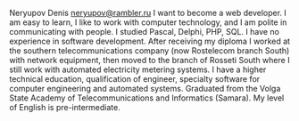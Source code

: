 Neryupov Denis
neryupov@rambler.ru
I want to become a web developer. I am easy to learn, I like to work with computer technology, and I am polite in communicating with people.
I studied Pascal, Delphi, PHP, SQL.
I have no experience in software development.
After receiving my diploma I worked at the southern telecommunications company (now Rostelecom branch South) with network equipment, then moved to the branch of Rosseti South where I still work with automated electricity metering systems.
I have a higher technical education, qualification of engineer, specialty software for computer engineering and automated systems. Graduated from the Volga State Academy of Telecommunications and Informatics (Samara).
My level of English is pre-intermediate.

